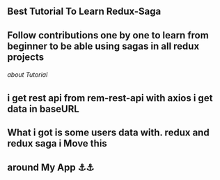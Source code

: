 ## Best Tutorial To Learn Redux-Saga
## Follow contributions one by one to learn from beginner to be able using sagas in all redux projects

######   about Tutorial 
## i get rest api from rem-rest-api with axios i get data in baseURL 
## What i got is some users data with. redux and redux saga i Move this
## around My App ⚓⚓
